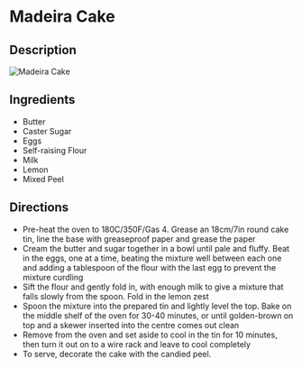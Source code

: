 # Madeira Cake

## Description
![Madeira Cake](https://www.themealdb.com/images/media/meals/urtqut1511723591.jpg "Madeira Cake")

## Ingredients
- Butter
- Caster Sugar
- Eggs
- Self-raising Flour
- Milk
- Lemon
- Mixed Peel

## Directions
- Pre-heat the oven to 180C/350F/Gas 4. Grease an 18cm/7in round cake tin, line the base with greaseproof paper and grease the paper
- Cream the butter and sugar together in a bowl until pale and fluffy. Beat in the eggs, one at a time, beating the mixture well between each one and adding a tablespoon of the flour with the last egg to prevent the mixture curdling
- Sift the flour and gently fold in, with enough milk to give a mixture that falls slowly from the spoon. Fold in the lemon zest
- Spoon the mixture into the prepared tin and lightly level the top. Bake on the middle shelf of the oven for 30-40 minutes, or until golden-brown on top and a skewer inserted into the centre comes out clean
- Remove from the oven and set aside to cool in the tin for 10 minutes, then turn it out on to a wire rack and leave to cool completely
- To serve, decorate the cake with the candied peel.

